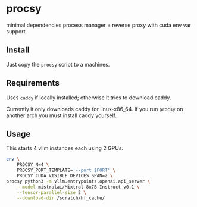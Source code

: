 # procsy
minimal dependencies process manager + reverse proxy with cuda env var support.

## Install

Just copy the `procsy` script to a machines.

## Requirements

Uses `caddy` if locally installed; otherwise it tries to download caddy.

Currently it only downloads caddy for linux-x86_64. If you run `procsy` on another arch you must install caddy yourself.

## Usage

This starts 4 vllm instances each using 2 GPUs:

```bash
env \
    PROCSY_N=4 \
    PROCSY_PORT_TEMPLATE='--port $PORT' \
    PROCSY_CUDA_VISIBLE_DEVICES_SPAN=2 \
procsy python3 -m vllm.entrypoints.openai.api_server \
    --model mistralai/Mixtral-8x7B-Instruct-v0.1 \
    --tensor-parallel-size 2 \
    --download-dir /scratch/hf_cache/
```

